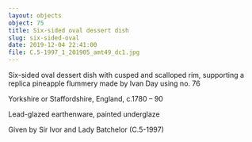 ```yaml
---
layout: objects
object: 75
title: Six-sided oval dessert dish
slug: six-sided-oval
date: 2019-12-04 22:41:00
file: C.5-1997_1_201905_amt49_dc1.jpg
---
```

Six-sided oval dessert dish with cusped and scalloped rim, supporting a replica pineapple flummery made by Ivan Day using no. 76  

Yorkshire or Staffordshire, England, c.1780 – 90  

Lead-glazed earthenware, painted underglaze  

Given by Sir Ivor and Lady Batchelor (C.5-1997)
